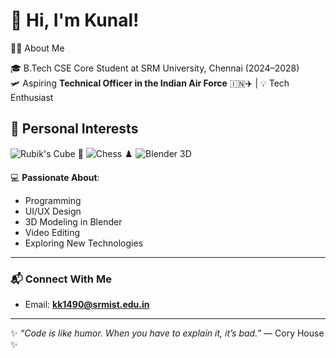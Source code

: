 # 👋 Hi, I'm Kunal!

👨‍🎓 About Me

🎓 B.Tech CSE Core Student at SRM University, Chennai (2024–2028)  
🛩️ Aspiring **Technical Officer in the Indian Air Force** 🇮🇳✈️ | 💡 Tech Enthusiast

## 🧠 Personal Interests

![Rubik's Cube 🧩](https://img.shields.io/badge/Rubik's_Cube-Enthusiast-brightgreen?style=for-the-badge)
![Chess ♟️](https://img.shields.io/badge/Chess.com-Player-blue?style=for-the-badge)
![Blender 3D](https://img.shields.io/badge/Blender-Artist-orange?style=for-the-badge)

💻 **Passionate About**:
- Programming
- UI/UX Design
- 3D Modeling in Blender
- Video Editing
- Exploring New Technologies

---

### 📬 Connect With Me
- Email: **kk1490@srmist.edu.in**

---

✨ _“Code is like humor. When you have to explain it, it’s bad.”_ — Cory House ✨
